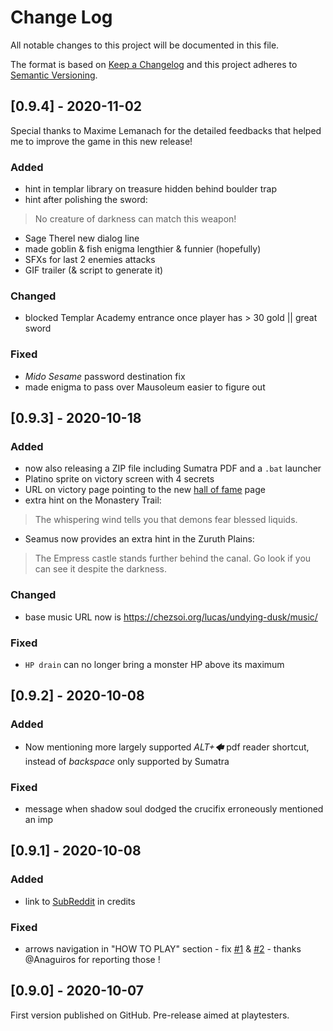 # Change Log
All notable changes to this project will be documented in this file.

The format is based on [Keep a Changelog](http://keepachangelog.com/)
and this project adheres to [Semantic Versioning](http://semver.org/).


## [0.9.4] - 2020-11-02
Special thanks to Maxime Lemanach for the detailed feedbacks that helped me
to improve the game in this new release!

### Added
- hint in templar library on treasure hidden behind boulder trap
- hint after polishing the sword:
> No creature of darkness can match this weapon!
- Sage Therel new dialog line
- made goblin & fish enigma lengthier & funnier (hopefully)
- SFXs for last 2 enemies attacks
- GIF trailer (& script to generate it)

### Changed
- blocked Templar Academy entrance once player has > 30 gold || great sword

### Fixed
- _Mido Sesame_ password destination fix
- made enigma to pass over Mausoleum easier to figure out

## [0.9.3] - 2020-10-18
### Added
- now also releasing a ZIP file including Sumatra PDF and a `.bat` launcher
- Platino sprite on victory screen with 4 secrets
- URL on victory page pointing to the new [hall of fame](https://chezsoi.org/lucas/undying-dusk/hall-of-fame) page
- extra hint on the Monastery Trail:
> The whispering wind tells you that demons fear blessed liquids.
- Seamus now provides an extra hint in the Zuruth Plains:
> The Empress castle stands further behind the canal. Go look if you can see it despite the darkness.
### Changed
- base music URL now is <https://chezsoi.org/lucas/undying-dusk/music/>
### Fixed
- `HP drain` can no longer bring a monster HP above its maximum

## [0.9.2] - 2020-10-08
### Added
- Now mentioning more largely supported _ALT+🡄_ pdf reader shortcut, instead of _backspace_ only supported by Sumatra
### Fixed
- message when shadow soul dodged the crucifix erroneously mentioned an imp

## [0.9.1] - 2020-10-08
### Added
- link to [SubReddit](https://www.reddit.com/r/UndyingDuskPdfGame/) in credits
### Fixed
- arrows navigation in "HOW TO PLAY" section - fix [#1](https://github.com/Lucas-C/undying-dusk/issues/1) & [#2](https://github.com/Lucas-C/undying-dusk/issues/2) - thanks @Anaguiros for reporting those !

## [0.9.0] - 2020-10-07
First version published on GitHub.
Pre-release aimed at playtesters.
